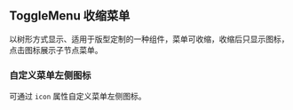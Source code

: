 <div class="demo-header">
<p class="overviewicon">
  <span class="wapi-form-togglemenu"/>
</p>

## ToggleMenu 收缩菜单

<nova-uxlink widget-name="ToggleMenu"></nova-uxlink>

以树形方式显示、适用于版型定制的一种组件，菜单可收缩，收缩后只显示图标，点击图标展示子节点菜单。
</div>

### 自定义菜单左侧图标

可通过 `icon` 属性自定义菜单左侧图标。

<nova-demo-view link="toggle-menu/custom-icon"></nova-demo-view>

<br>

